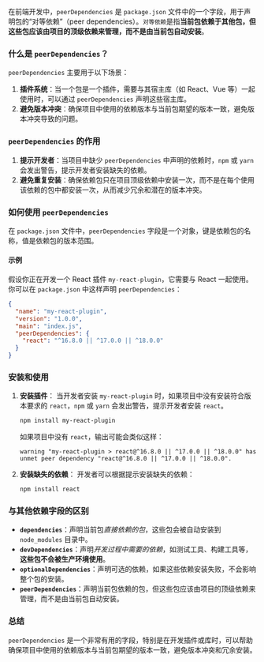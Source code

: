 在前端开发中，`peerDependencies` 是 `package.json` 文件中的一个字段，用于声明包的“对等依赖”（peer dependencies）。`对等依赖`是指**当前包依赖于其他包，但这些包应该由项目的顶级依赖来管理，而不是由当前包自动安装**。

### 什么是 `peerDependencies`？

`peerDependencies` 主要用于以下场景：

1. **插件系统**：当一个包是一个插件，需要与其宿主库（如 React、Vue 等）一起使用时，可以通过 `peerDependencies` 声明这些宿主库。
2. **避免版本冲突**：确保项目中使用的依赖版本与当前包期望的版本一致，避免版本冲突导致的问题。

### `peerDependencies` 的作用

1. **提示开发者**：当项目中缺少 `peerDependencies` 中声明的依赖时，`npm` 或 `yarn` 会发出警告，提示开发者安装缺失的依赖。
2. **避免重复安装**：确保依赖包只在项目顶级依赖中安装一次，而不是在每个使用该依赖的包中都安装一次，从而减少冗余和潜在的版本冲突。

### 如何使用 `peerDependencies`

在 `package.json` 文件中，`peerDependencies` 字段是一个对象，键是依赖包的名称，值是依赖包的版本范围。

#### 示例

假设你正在开发一个 React 插件 `my-react-plugin`，它需要与 React 一起使用。你可以在 `package.json` 中这样声明 `peerDependencies`：

```json
{
  "name": "my-react-plugin",
  "version": "1.0.0",
  "main": "index.js",
  "peerDependencies": {
    "react": "^16.8.0 || ^17.0.0 || ^18.0.0"
  }
}
```

### 安装和使用

1. **安装插件**：
   当开发者安装 `my-react-plugin` 时，如果项目中没有安装符合版本要求的 `react`，`npm` 或 `yarn` 会发出警告，提示开发者安装 `react`。

   ```sh
   npm install my-react-plugin
   ```

   如果项目中没有 `react`，输出可能会类似这样：

   ```
   warning "my-react-plugin > react@^16.8.0 || ^17.0.0 || ^18.0.0" has unmet peer dependency "react@^16.8.0 || ^17.0.0 || ^18.0.0".
   ```

2. **安装缺失的依赖**：
   开发者可以根据提示安装缺失的依赖：

   ```sh
   npm install react
   ```

### 与其他依赖字段的区别

- **`dependencies`**：声明当前包*直接依赖的包*，这些包会被自动安装到 `node_modules` 目录中。
- **`devDependencies`**：声明*开发过程中需要的依赖*，如测试工具、构建工具等，**这些包不会被生产环境使用**。
- **`optionalDependencies`**：声明可选的依赖，如果这些依赖安装失败，不会影响整个包的安装。
- **`peerDependencies`**：声明当前包依赖的包，但这些包应该由项目的顶级依赖来管理，而不是由当前包自动安装。

### 总结

`peerDependencies` 是一个非常有用的字段，特别是在开发插件或库时，可以帮助确保项目中使用的依赖版本与当前包期望的版本一致，避免版本冲突和冗余安装。